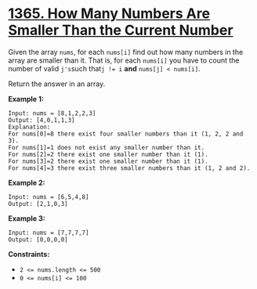 # [1365. How Many Numbers Are Smaller Than the Current Number](https://leetcode.com/problems/how-many-numbers-are-smaller-than-the-current-number/)

Given the array `nums`, for each `nums[i]` find out how many numbers in the array are smaller than it. That is, for each `nums[i]` you have to count the number of valid `j's`such that`j != i` **and**  `nums[j] < nums[i]`.

Return the answer in an array.

**Example 1:** 

```
Input: nums = [8,1,2,2,3]
Output: [4,0,1,1,3]
Explanation: 
For nums[0]=8 there exist four smaller numbers than it (1, 2, 2 and 3). 
For nums[1]=1 does not exist any smaller number than it.
For nums[2]=2 there exist one smaller number than it (1). 
For nums[3]=2 there exist one smaller number than it (1). 
For nums[4]=3 there exist three smaller numbers than it (1, 2 and 2).
```

**Example 2:** 

```
Input: nums = [6,5,4,8]
Output: [2,1,0,3]
```

**Example 3:** 

```
Input: nums = [7,7,7,7]
Output: [0,0,0,0]
```

**Constraints:** 

- `2 <= nums.length <= 500`
- `0 <= nums[i] <= 100`